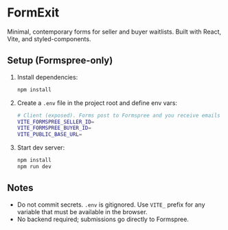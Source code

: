 # FormExit

Minimal, contemporary forms for seller and buyer waitlists. Built with React, Vite, and styled-components.

## Setup (Formspree-only)

1. Install dependencies:
   ```bash
   npm install
   ```
2. Create a `.env` file in the project root and define env vars:
   ```bash
   # Client (exposed). Forms post to Formspree and you receive emails without domain setup.
   VITE_FORMSPREE_SELLER_ID=
   VITE_FORMSPREE_BUYER_ID=
   VITE_PUBLIC_BASE_URL=
   ```
3. Start dev server:
   ```bash
   npm install
   npm run dev
   ```

## Notes

- Do not commit secrets. `.env` is gitignored. Use `VITE_` prefix for any variable that must be available in the browser.
- No backend required; submissions go directly to Formspree.
